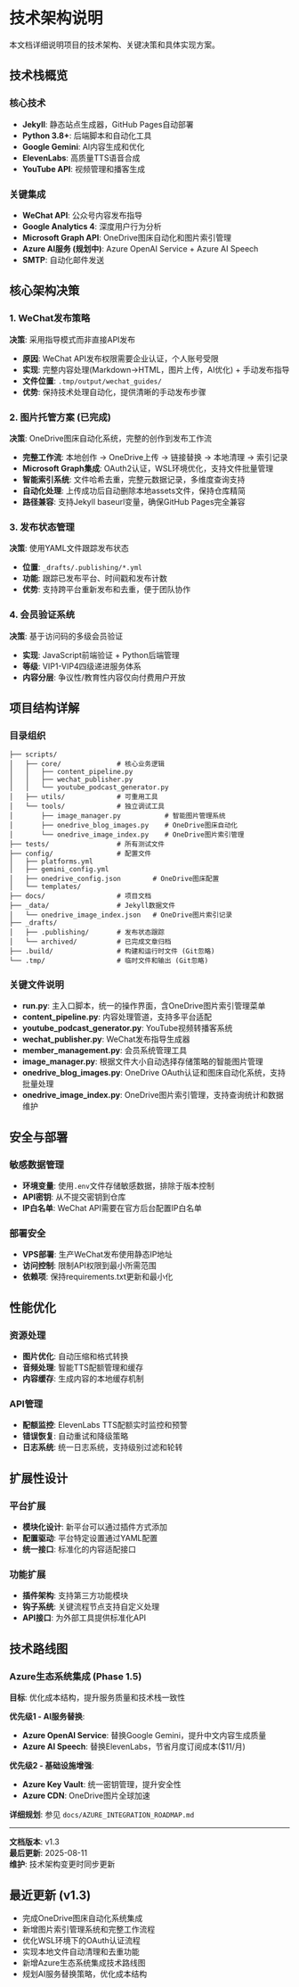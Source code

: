 # 技术架构说明

本文档详细说明项目的技术架构、关键决策和具体实现方案。

## 技术栈概览

### 核心技术
- **Jekyll**: 静态站点生成器，GitHub Pages自动部署
- **Python 3.8+**: 后端脚本和自动化工具
- **Google Gemini**: AI内容生成和优化
- **ElevenLabs**: 高质量TTS语音合成
- **YouTube API**: 视频管理和播客生成

### 关键集成
- **WeChat API**: 公众号内容发布指导
- **Google Analytics 4**: 深度用户行为分析
- **Microsoft Graph API**: OneDrive图床自动化和图片索引管理
- **Azure AI服务 (规划中)**: Azure OpenAI Service + Azure AI Speech
- **SMTP**: 自动化邮件发送

## 核心架构决策

### 1. WeChat发布策略
**决策**: 采用指导模式而非直接API发布
- **原因**: WeChat API发布权限需要企业认证，个人账号受限
- **实现**: 完整内容处理(Markdown→HTML，图片上传，AI优化) + 手动发布指导
- **文件位置**: `.tmp/output/wechat_guides/`
- **优势**: 保持技术处理自动化，提供清晰的手动发布步骤

### 2. 图片托管方案 (已完成)
**决策**: OneDrive图床自动化系统，完整的创作到发布工作流
- **完整工作流**: 本地创作 → OneDrive上传 → 链接替换 → 本地清理 → 索引记录
- **Microsoft Graph集成**: OAuth2认证，WSL环境优化，支持文件批量管理
- **智能索引系统**: 文件哈希去重，完整元数据记录，多维度查询支持
- **自动化处理**: 上传成功后自动删除本地assets文件，保持仓库精简
- **路径兼容**: 支持Jekyll baseurl变量，确保GitHub Pages完全兼容

### 3. 发布状态管理
**决策**: 使用YAML文件跟踪发布状态
- **位置**: `_drafts/.publishing/*.yml`
- **功能**: 跟踪已发布平台、时间戳和发布计数
- **优势**: 支持跨平台重新发布和去重，便于团队协作

### 4. 会员验证系统
**决策**: 基于访问码的多级会员验证
- **实现**: JavaScript前端验证 + Python后端管理
- **等级**: VIP1-VIP4四级递进服务体系
- **内容分层**: 争议性/教育性内容仅向付费用户开放

## 项目结构详解

### 目录组织
```
├── scripts/
│   ├── core/              # 核心业务逻辑
│   │   ├── content_pipeline.py
│   │   ├── wechat_publisher.py
│   │   └── youtube_podcast_generator.py
│   ├── utils/             # 可重用工具
│   └── tools/             # 独立调试工具
│       ├── image_manager.py           # 智能图片管理系统
│       ├── onedrive_blog_images.py    # OneDrive图床自动化
│       └── onedrive_image_index.py    # OneDrive图片索引管理
├── tests/                 # 所有测试文件
├── config/                # 配置文件
│   ├── platforms.yml
│   ├── gemini_config.yml
│   ├── onedrive_config.json        # OneDrive图床配置
│   └── templates/
├── docs/                  # 项目文档
├── _data/                 # Jekyll数据文件
│   └── onedrive_image_index.json   # OneDrive图片索引记录
├── _drafts/
│   ├── .publishing/       # 发布状态跟踪
│   └── archived/          # 已完成文章归档
├── .build/                # 构建和运行时文件 (Git忽略)
└── .tmp/                  # 临时文件和输出 (Git忽略)
```

### 关键文件说明
- **run.py**: 主入口脚本，统一的操作界面，含OneDrive图片索引管理菜单
- **content_pipeline.py**: 内容处理管道，支持多平台适配
- **youtube_podcast_generator.py**: YouTube视频转播客系统
- **wechat_publisher.py**: WeChat发布指导生成器
- **member_management.py**: 会员系统管理工具
- **image_manager.py**: 根据文件大小自动选择存储策略的智能图片管理
- **onedrive_blog_images.py**: OneDrive OAuth认证和图床自动化系统，支持批量处理
- **onedrive_image_index.py**: OneDrive图片索引管理，支持查询统计和数据维护

## 安全与部署

### 敏感数据管理
- **环境变量**: 使用`.env`文件存储敏感数据，排除于版本控制
- **API密钥**: 从不提交密钥到仓库
- **IP白名单**: WeChat API需要在官方后台配置IP白名单

### 部署安全
- **VPS部署**: 生产WeChat发布使用静态IP地址
- **访问控制**: 限制API权限到最小所需范围
- **依赖项**: 保持requirements.txt更新和最小化

## 性能优化

### 资源处理
- **图片优化**: 自动压缩和格式转换
- **音频处理**: 智能TTS配额管理和缓存
- **内容缓存**: 生成内容的本地缓存机制

### API管理
- **配额监控**: ElevenLabs TTS配额实时监控和预警
- **错误恢复**: 自动重试和降级策略
- **日志系统**: 统一日志系统，支持级别过滤和轮转

## 扩展性设计

### 平台扩展
- **模块化设计**: 新平台可以通过插件方式添加
- **配置驱动**: 平台特定设置通过YAML配置
- **统一接口**: 标准化的内容适配接口

### 功能扩展
- **插件架构**: 支持第三方功能模块
- **钩子系统**: 关键流程节点支持自定义处理
- **API接口**: 为外部工具提供标准化API

## 技术路线图

### Azure生态系统集成 (Phase 1.5)
**目标**: 优化成本结构，提升服务质量和技术栈一致性

**优先级1 - AI服务替换**:
- **Azure OpenAI Service**: 替换Google Gemini，提升中文内容生成质量
- **Azure AI Speech**: 替换ElevenLabs，节省月度订阅成本($11/月)

**优先级2 - 基础设施增强**:
- **Azure Key Vault**: 统一密钥管理，提升安全性
- **Azure CDN**: OneDrive图片全球加速

**详细规划**: 参见 `docs/AZURE_INTEGRATION_ROADMAP.md`

---

**文档版本**: v1.3  
**最后更新**: 2025-08-11  
**维护**: 技术架构变更时同步更新

## 最近更新 (v1.3)
- 完成OneDrive图床自动化系统集成
- 新增图片索引管理系统和完整工作流程
- 优化WSL环境下的OAuth认证流程
- 实现本地文件自动清理和去重功能
- 新增Azure生态系统集成技术路线图
- 规划AI服务替换策略，优化成本结构